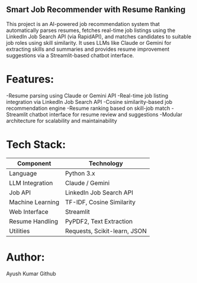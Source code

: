 ## Smart Job Recommender with Resume Ranking
This project is an AI-powered job recommendation system that automatically parses resumes, fetches real-time job listings using the LinkedIn Job Search API (via RapidAPI), and matches candidates to suitable job roles using skill similarity. It uses LLMs like Claude or Gemini for extracting skills and summaries and provides resume improvement suggestions via a Streamlit-based chatbot interface.


# Features:

-Resume parsing using Claude or Gemini API
-Real-time job listing integration via LinkedIn Job Search API
-Cosine similarity-based job recommendation engine
-Resume ranking based on skill-job match
-Streamlit chatbot interface for resume review and suggestions
-Modular architecture for scalability and maintainability


# Tech Stack:

| Component        | Technology                   |
| ---------------- | ---------------------------- |
| Language         | Python 3.x                   |
| LLM Integration  | Claude / Gemini              |
| Job API          | LinkedIn Job Search API      |
| Machine Learning | TF-IDF, Cosine Similarity    |
| Web Interface    | Streamlit                    |
| Resume Handling  | PyPDF2, Text Extraction      |
| Utilities        | Requests, Scikit-learn, JSON |


# Author:
 Ayush Kumar
 Github
 